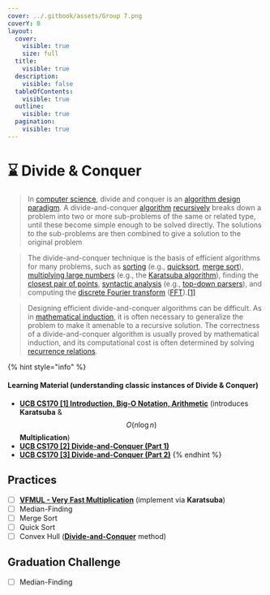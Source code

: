 ```yaml
---
cover: ../.gitbook/assets/Group 7.png
coverY: 0
layout:
  cover:
    visible: true
    size: full
  title:
    visible: true
  description:
    visible: false
  tableOfContents:
    visible: true
  outline:
    visible: true
  pagination:
    visible: true
---
```


# ⌛ Divide & Conquer

> In [computer science](https://en.wikipedia.org/wiki/Computer\_science), divide and conquer is an [algorithm design paradigm](https://en.wikipedia.org/wiki/Algorithm\_design\_paradigm). A divide-and-conquer [algorithm](https://en.wikipedia.org/wiki/Algorithm) [recursively](https://en.wikipedia.org/wiki/Recursion\_\(computer\_science\)) breaks down a problem into two or more sub-problems of the same or related type, until these become simple enough to be solved directly. The solutions to the sub-problems are then combined to give a solution to the original problem

> The divide-and-conquer technique is the basis of efficient algorithms for many problems, such as [sorting](https://en.wikipedia.org/wiki/Sorting\_algorithm) (e.g., [quicksort](https://en.wikipedia.org/wiki/Quicksort), [merge sort](https://en.wikipedia.org/wiki/Merge\_sort)), [multiplying large numbers](https://en.wikipedia.org/wiki/Multiplication\_algorithm) (e.g., the [Karatsuba algorithm](https://en.wikipedia.org/wiki/Karatsuba\_algorithm)), finding the [closest pair of points](https://en.wikipedia.org/wiki/Closest\_pair\_of\_points\_problem), [syntactic analysis](https://en.wikipedia.org/wiki/Syntactic\_analysis) (e.g., [top-down parsers](https://en.wikipedia.org/wiki/Top-down\_parser)), and computing the [discrete Fourier transform](https://en.wikipedia.org/wiki/Discrete\_Fourier\_transform) ([FFT](https://en.wikipedia.org/wiki/Fast\_Fourier\_transform)).[\[1\]](https://en.wikipedia.org/wiki/Divide-and-conquer\_algorithm#cite\_note-1)

> Designing efficient divide-and-conquer algorithms can be difficult. As in [mathematical induction](https://en.wikipedia.org/wiki/Mathematical\_induction), it is often necessary to generalize the problem to make it amenable to a recursive solution. The correctness of a divide-and-conquer algorithm is usually proved by mathematical induction, and its computational cost is often determined by solving [recurrence relations](https://en.wikipedia.org/wiki/Recurrence\_relation).

{% hint style="info" %}
#### Learning Material (understanding classic instances of Divide & Conquer)

* [**UCB CS170 \[1\] Introduction, Big-O Notation, Arithmetic**](https://www.bilibili.com/video/BV1BU4y1b7RK?p=1) (introduces **Karatsuba** & $$O(n\log n)$$ **Multiplication**)
* [**UCB CS170 \[2\] Divide-and-Conquer (Part 1)**](https://www.bilibili.com/video/BV1BU4y1b7RK?p=2)
* [**UCB CS170 \[3\] Divide-and-Conquer (Part 2)**](https://www.bilibili.com/video/BV1BU4y1b7RK?p=3\&vd\_source=9621e539f648f22172899af8f4fc2ab7)
{% endhint %}

## Practices

* [ ] [**VFMUL - Very Fast Multiplication**](https://www.spoj.com/problems/VFMUL/) (implement via **Karatsuba**)
* [ ] Median-Finding
* [ ] Merge Sort
* [ ] Quick Sort
* [ ] Convex Hull ([**Divide-and-Conquer**](https://web.ntnu.edu.tw/\~algo/ConvexHull.html) method)

## Graduation Challenge

* [ ] Median-Finding
